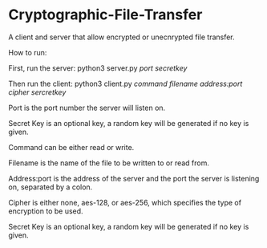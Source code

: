 # Cryptographic-File-Transfer
A client and server that allow encrypted or unecnrypted file transfer.

How to run:

First, run the server:
python3 server.py *port secretkey*

Then run the client:
python3 client.py *command filename address:port cipher sercretkey*

Port is the port number the server will listen on.

Secret Key is an optional key, a random key will be generated if no key is given.

Command can be either read or write.

Filename is the name of the file to be written to or read from.

Address:port is the address of the server and the port the server is listening on, separated by a colon.

Cipher is either none, aes-128, or aes-256, which specifies the type of encryption to be used.

Secret Key is an optional key, a random key will be generated if no key is given.
